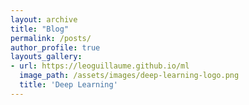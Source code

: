 ```yaml
---
layout: archive
title: "Blog"
permalink: /posts/
author_profile: true
layouts_gallery:
- url: https://leoguillaume.github.io/ml
  image_path: /assets/images/deep-learning-logo.png
  title: 'Deep Learning'
---
```

